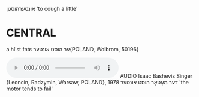 אונטערהוסטן
'to cough a little'

CENTRAL
========

a híːst ɪ́ntɛ ער הוסט אונטער{POLAND, Wolbrom, 50196}

<audio controls src="https://ia801503.us.archive.org/5/items/BashevisLexicon/DerMotorHustUnter-IsaacBashevisSinger1978.mp3"></audio>
AUDIO Isaac Bashevis Singer {Leoncin, Radzymin, Warsaw, POLAND}, 1978
דער מאָטאָר הוסט אונטער 'the motor tends to fail'